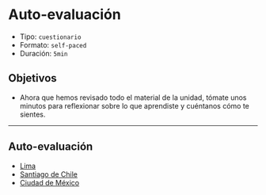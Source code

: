# Auto-evaluación

- Tipo: `cuestionario`
- Formato: `self-paced`
- Duración: `5min`

## Objetivos

- Ahora que hemos revisado todo el material de la unidad, tómate unos minutos
  para reflexionar sobre lo que aprendiste y cuéntanos cómo te sientes.

***

## Auto-evaluación

- [Lima](https://goo.gl/forms/doxdBPEuQB1xohDB3)
- [Santiago de Chile](https://goo.gl/forms/t6ysDye4NA4CK1y32)
- [Ciudad de México](https://goo.gl/forms/wLISkuo9rteSwIx13)
